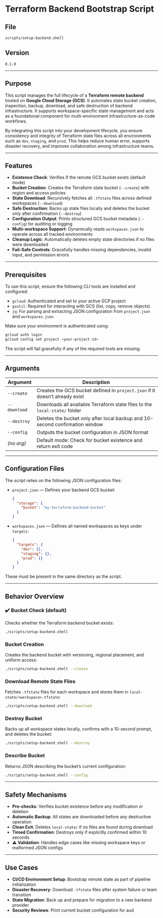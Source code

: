 # Terraform Backend Bootstrap Script

## File
`scripts/setup-backend.shell`

## Version
`0.1.0`

---

## Purpose

This script manages the full lifecycle of a **Terraform remote backend** hosted on **Google Cloud Storage (GCS)**. It automates state bucket creation, inspection, backup, download, and safe destruction of backend infrastructure. It supports workspace-specific state management and acts as a foundational component for multi-environment infrastructure-as-code workflows.

By integrating this script into your development lifecycle, you ensure consistency and integrity of Terraform state files across all environments such as `dev`, `staging`, and `prod`. This helps reduce human error, supports disaster recovery, and improves collaboration among infrastructure teams.

---

## Features

- **Existence Check**: Verifies if the remote GCS bucket exists (default mode)
- **Bucket Creation**: Creates the Terraform state bucket (`--create`) with region and access policies
- **State Download**: Recursively fetches all `.tfstate` files across defined workspaces (`--download`)
- **Safe Destruction**: Backs up state files locally and deletes the bucket only after confirmation (`--destroy`)
- **Configuration Output**: Prints structured GCS bucket metadata (`--config`) for auditing or logging
- **Multi-workspace Support**: Dynamically reads `workspaces.json` to operate across all tracked environments
- **Cleanup Logic**: Automatically deletes empty state directories if no files were downloaded
- **Fail-Safe Controls**: Gracefully handles missing dependencies, invalid input, and permission errors

---

## Prerequisites

To use this script, ensure the following CLI tools are installed and configured:

- `gcloud`: Authenticated and set to your active GCP project
- `gsutil`: Required for interacting with GCS (list, copy, remove objects)
- `jq`: For parsing and extracting JSON configuration from `project.json` and `workspaces.json`

Make sure your environment is authenticated using:

```bash
gcloud auth login
gcloud config set project <your-project-id>
```

The script will fail gracefully if any of the required tools are missing.

---

## Arguments

| Argument      | Description                                                                 |
|---------------|-----------------------------------------------------------------------------|
| `--create`    | Creates the GCS bucket defined in `project.json` if it doesn’t already exist |
| `--download`  | Downloads all available Terraform state files to the `local-state/` folder   |
| `--destroy`   | Deletes the bucket only after local backup and 10-second confirmation window |
| `--config`    | Outputs the bucket configuration in JSON format                              |
| *(no arg)*    | Default mode: Check for bucket existence and return exit code                |

---

## Configuration Files

The script relies on the following JSON configuration files:

- `project.json` — Defines your backend GCS bucket:
  ```json
  {
    "storage": {
      "bucket": "my-terraform-backend-bucket"
    }
  }
  ```

- `workspaces.json` — Defines all named workspaces as keys under `targets`:
  ```json
  {
    "targets": {
      "dev": {},
      "staging": {},
      "prod": {}
    }
  }
  ```

These must be present in the same directory as the script.

---

## Behavior Overview

### ✔️ Bucket Check (default)
Checks whether the Terraform backend bucket exists:
```bash
./scripts/setup-backend.shell
```

### Bucket Creation
Creates the backend bucket with versioning, regional placement, and uniform access:
```bash
./scripts/setup-backend.shell --create
```

### Download Remote State Files
Fetches `.tfstate` files for each workspace and stores them in `local-state/<workspace>.tfstate`:
```bash
./scripts/setup-backend.shell --download
```

### Destroy Bucket
Backs up all workspace states locally, confirms with a 10-second prompt, and deletes the bucket:
```bash
./scripts/setup-backend.shell --destroy
```

### Describe Bucket
Returns JSON describing the bucket’s current configuration:
```bash
./scripts/setup-backend.shell --config
```

---

## Safety Mechanisms

- **Pre-checks**: Verifies bucket existence before any modification or deletion
- **Automatic Backup**: All states are downloaded before any destructive operation
- **Clean Exit**: Deletes `local-state/` if no files are found during download
- **Timed Confirmation**: Destroys only if explicitly confirmed within 10 seconds
- ⚠️ **Validation**: Handles edge cases like missing workspace keys or malformed JSON configs

---

## Use Cases

- **CI/CD Environment Setup**: Bootstrap remote state as part of pipeline initialization
- **Disaster Recovery**: Download `.tfstate` files after system failure or team transition
- **State Migration**: Back up and prepare for migration to a new backend provider
- **Security Reviews**: Print current bucket configuration for aud

